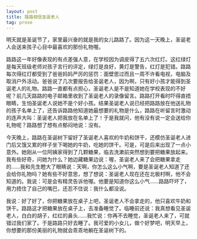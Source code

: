 ```yaml
---
layout: post
title: 路路相信圣诞老人
tag: prose
---
```


明天就是圣诞节了，家里最兴奋的就是我的女儿路路了。因为这一天晚上，圣诞老人会送来孩子心目中最喜欢的那份礼物喔。

路路这一年好像表现的有点差强人意，在学校因为调皮得了五六次红灯。这红绿灯是每天班级老师对孩子言行的评定，绿灯是良好，黄灯是警告，红灯是犯错。路路每次得红灯都受到了爸爸妈妈严厉的惩罚：面壁思过而且一周不许看电视，电脑及取消户外活动。爸爸说了几次要报告给圣诞老人，因为啊，只有好小孩才能得到圣诞老人的礼物。路路一直都有点担心，圣诞老人是不是知道她在学校表现的不好呢？前几天路路的电子邮箱里收到了圣诞老人的录像留言。路路打开看时吓得直捂眼睛，生怕圣诞老人说她不是个好小孩。结果圣诞老人说已经把路路放在他送礼物的孩子名单上了，还告诉路路他知道她最想要的礼物是什么，路路在听留言时激动的连声大叫：圣诞老人把我放在名单上了！于是我就问，他有没有说一定会送给你礼物呢？路路想了想有点郁闷地说：没有。

今天晚上，路路在圣诞树下留好了圣诞老人喜欢的牛奶和饼干，还模仿圣诞老人进门后又饿又累的样子坐下喝她的牛奶，吃她的饼干。可是，可是后来出现了一点小意外。她刚从一位阿姨家得到了几颗糖果，临去洗漱前突然想到要把糖果放起来。我有些好奇，问她为什么？她边藏糖果边说：喔，圣诞老人来了会把糖果拿走的……我和先生瞪大了眼睛说：天啊，你怎么这么小气啊，要是圣诞老人知道了还会给你礼物吗？她有些不好意思，想了想说：圣诞老人现在还在北极村啊，他不会知道的。我说：可是会有精灵告诉他喔。他要是知道你这么小气……路路吓坏了，用力捂住了自己的嘴巴，还忍不住说：我什么都没说。

我说：好了好了，你把糖果放在桌子上吧，圣诞老人不会拿走的，他只喜欢牛奶和饼干。路路这才把糖果放在桌子上，去准备睡觉了。临睡前还说：我真想看见圣诞老人，白白的胡子，红红的鼻头……我忙说：你再不去睡觉，圣诞老人来了，可就错过我们家了。于是路路只好去睡了。我可爱的小女儿，做个好梦吧，明天早上，你想要的那份美丽的礼物就会乖乖地躺在圣诞树下的。